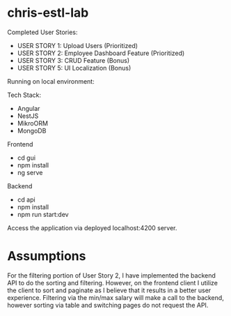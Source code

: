# chris-estl-lab

Completed User Stories:

-   USER STORY 1: Upload Users (Prioritized)
-   USER STORY 2: Employee Dashboard Feature (Prioritized)
-   USER STORY 3: CRUD Feature (Bonus)
-   USER STORY 5: UI Localization (Bonus)

Running on local environment:

Tech Stack:

-   Angular
-   NestJS
-   MikroORM
-   MongoDB

Frontend

-   cd gui
-   npm install
-   ng serve

Backend

-   cd api
-   npm install
-   npm run start:dev

Access the application via deployed localhost:4200 server.

# Assumptions

For the filtering portion of User Story 2, I have implemented the backend API to do the sorting and filtering. However, on the frontend client I utilize the client to sort and paginate as I believe that it results in a better user experience. Filtering via the min/max salary will make a call to the backend, however sorting via table and switching pages do not request the API.
